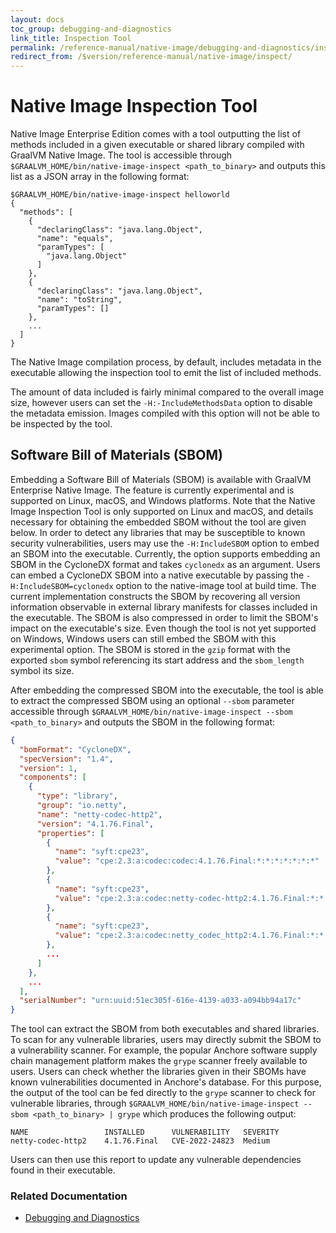 ```yaml
---
layout: docs
toc_group: debugging-and-diagnostics
link_title: Inspection Tool
permalink: /reference-manual/native-image/debugging-and-diagnostics/inspect
redirect_from: /$version/reference-manual/native-image/inspect/
---
```


# Native Image Inspection Tool

Native Image Enterprise Edition comes with a tool outputting the list of methods included in a given executable or shared library compiled with GraalVM Native Image.
The tool is accessible through `$GRAALVM_HOME/bin/native-image-inspect <path_to_binary>` and outputs this list as a JSON array in the following format:

```shell
$GRAALVM_HOME/bin/native-image-inspect helloworld
{
  "methods": [
    {
      "declaringClass": "java.lang.Object",
      "name": "equals",
      "paramTypes": [
        "java.lang.Object"
      ]
    },
    {
      "declaringClass": "java.lang.Object",
      "name": "toString",
      "paramTypes": []
    },
    ...
  ]
}
```

The Native Image compilation process, by default, includes metadata in the executable allowing the inspection tool to emit the list of included methods.

The amount of data included is fairly minimal compared to the overall image size, however users can set the `-H:-IncludeMethodsData` option to disable the metadata emission.
Images compiled with this option will not be able to be inspected by the tool.

## Software Bill of Materials (SBOM)

Embedding a Software Bill of Materials (SBOM) is available with GraalVM Enterprise Native Image. The feature is currently experimental and is supported on Linux, macOS, and Windows platforms. Note that the Native Image Inspection Tool is only supported on Linux and macOS, and details necessary for obtaining the embedded SBOM without the tool are given below. In order to detect any libraries that may be susceptible to known security vulnerabilities, users may use the `-H:IncludeSBOM` option to embed an SBOM into the executable. Currently, the option supports embedding an SBOM in the CycloneDX format and takes `cyclonedx` as an argument. Users can embed a CycloneDX SBOM into a native executable by passing the `-H:IncludeSBOM=cyclonedx` option to the native-image tool at build time. The current implementation constructs the SBOM by recovering all version information observable in external library manifests for classes included in the executable. The SBOM is also compressed in order to limit the SBOM's impact on the executable's size. Even though the tool is not yet supported on Windows, Windows users can still embed the SBOM with this experimental option. The SBOM is stored in the `gzip` format with the exported `sbom` symbol referencing its start address and the `sbom_length` symbol its size.

After embedding the compressed SBOM into the executable, the tool is able to extract the compressed SBOM using an optional `--sbom` parameter accessible through `$GRAALVM_HOME/bin/native-image-inspect --sbom <path_to_binary>` and outputs the SBOM in the following format:

```json
{
  "bomFormat": "CycloneDX",
  "specVersion": "1.4",
  "version": 1,
  "components": [
    {
      "type": "library",
      "group": "io.netty",
      "name": "netty-codec-http2",
      "version": "4.1.76.Final",
      "properties": [
        {
          "name": "syft:cpe23",
          "value": "cpe:2.3:a:codec:codec:4.1.76.Final:*:*:*:*:*:*:*"
        },
        {
          "name": "syft:cpe23",
          "value": "cpe:2.3:a:codec:netty-codec-http2:4.1.76.Final:*:*:*:*:*:*:*"
        },
        {
          "name": "syft:cpe23",
          "value": "cpe:2.3:a:codec:netty_codec_http2:4.1.76.Final:*:*:*:*:*:*:*"
        },
        ...
      ]
    },
    ...
  ],
  "serialNumber": "urn:uuid:51ec305f-616e-4139-a033-a094bb94a17c"
}
```

The tool can extract the SBOM from both executables and shared libraries. To scan for any vulnerable libraries, users may directly submit the SBOM to a vulnerability scanner. For example, the popular Anchore software supply chain management platform makes the `grype` scanner freely available to users. Users can check whether the libraries given in their SBOMs have known vulnerabilities documented in Anchore's database. For this purpose, the output of the tool can be fed directly to the `grype` scanner to check for vulnerable libraries, through `$GRAALVM_HOME/bin/native-image-inspect --sbom <path_to_binary> | grype` which produces the following output:

```shell
NAME                 INSTALLED      VULNERABILITY   SEVERITY
netty-codec-http2    4.1.76.Final   CVE-2022-24823  Medium
```

Users can then use this report to update any vulnerable dependencies found in their executable.

### Related Documentation

- [Debugging and Diagnostics](DebuggingAndDiagnostics.md)
